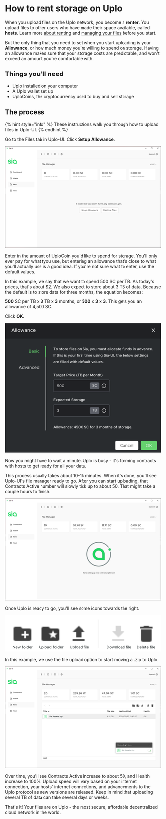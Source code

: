 # How to rent storage on Uplo

When you upload files on the Uplo network, you become a **renter**. You upload files to other users who have made their space available, called **hosts**. Learn more [about renting](about-renting.md) and [managing your files](managing-your-files.md) before you start.

But the only thing that you need to set when you start uploading is your **Allowance**, or how much money you're willing to spend on storage. Having an allowance makes sure that your storage costs are predictable, and won't exceed an amount you're comfortable with.

## Things you'll need

* Uplo installed on your computer
* A Uplo wallet set up
* UploCoins, the cryptocurrency used to buy and sell storage

## The process

{% hint style="info" %}
These instructions walk you through how to upload files in Uplo-UI.
{% endhint %}

Go to the Files tab in Uplo-UI. Click **Setup Allowance**.

![](../.gitbook/assets/rent-tab.png)

Enter in the amount of UploCoin you'd like to spend for storage. You'll only ever pay for what tyou use, but entering an allowance that's close to what you'll actually use is a good idea. If you're not sure what to enter, use the default values.

In this example, we say that we want to spend 500 SC per TB. As today's prices, that's about $2. We also expect to store about 3 TB of data. Because the default is to store data for three months, the equation becomes:

**500** SC per TB x **3** TB x **3** months, or **500** x **3** x **3**. This gets you an allowance of 4,500 SC.

Click **OK.**

![](../.gitbook/assets/allowance-tab.png)

Now you might have to wait a minute. Uplo is busy - it's forming contracts with hosts to get ready for all your data.

This process usually takes about 10-15 minutes. When it's done, you'll see Uplo-UI's file manager ready to go. After you can start uploading, that Contracts Active number will slowly tick up to about 50. That might take a couple hours to finish.

![](../.gitbook/assets/renter-creating-contracts.png)

Once Uplo is ready to go, you'll see some icons towards the right.

![](../.gitbook/assets/rent-icons.png)

In this example, we use the file upload option to start moving a .zip to Uplo.

![](../.gitbook/assets/renter-uploading.png)

Over time, you'll see Contracts Active increase to about 50, and Health increase to 100%. Upload speed will vary based on your internet connection, your hosts' internet connections, and advancements to the Uplo protocol as new versions are released. Keep in mind that uploading several TB of data can take several days or weeks.

That's it! Your files are on Uplo - the most secure, affordable decentralized cloud network in the world.

